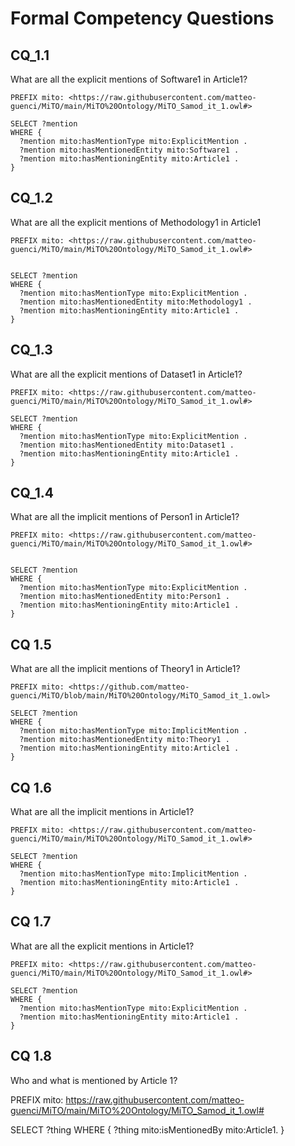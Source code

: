 # Formal Competency Questions

## CQ_1.1
What are all the explicit mentions of Software1 in Article1?
```
PREFIX mito: <https://raw.githubusercontent.com/matteo-guenci/MiTO/main/MiTO%20Ontology/MiTO_Samod_it_1.owl#> 

SELECT ?mention
WHERE {
  ?mention mito:hasMentionType mito:ExplicitMention .
  ?mention mito:hasMentionedEntity mito:Software1 .
  ?mention mito:hasMentioningEntity mito:Article1 .
}
```

## CQ_1.2
What are all the explicit mentions of Methodology1 in Article1
```
PREFIX mito: <https://raw.githubusercontent.com/matteo-guenci/MiTO/main/MiTO%20Ontology/MiTO_Samod_it_1.owl#> 


SELECT ?mention
WHERE {
  ?mention mito:hasMentionType mito:ExplicitMention .
  ?mention mito:hasMentionedEntity mito:Methodology1 .
  ?mention mito:hasMentioningEntity mito:Article1 .
}
```

## CQ_1.3
What are all the explicit mentions of Dataset1 in Article1?

```
PREFIX mito: <https://raw.githubusercontent.com/matteo-guenci/MiTO/main/MiTO%20Ontology/MiTO_Samod_it_1.owl#> 

SELECT ?mention
WHERE {
  ?mention mito:hasMentionType mito:ExplicitMention .
  ?mention mito:hasMentionedEntity mito:Dataset1 .
  ?mention mito:hasMentioningEntity mito:Article1 .
}
```

## CQ_1.4
What are all the implicit mentions of Person1 in Article1?
```
PREFIX mito: <https://raw.githubusercontent.com/matteo-guenci/MiTO/main/MiTO%20Ontology/MiTO_Samod_it_1.owl#> 


SELECT ?mention
WHERE {
  ?mention mito:hasMentionType mito:ExplicitMention .
  ?mention mito:hasMentionedEntity mito:Person1 .
  ?mention mito:hasMentioningEntity mito:Article1 .
}
```

## CQ 1.5
What are all the implicit mentions of Theory1 in Article1?
```
PREFIX mito: <https://github.com/matteo-guenci/MiTO/blob/main/MiTO%20Ontology/MiTO_Samod_it_1.owl> 

SELECT ?mention
WHERE {
  ?mention mito:hasMentionType mito:ImplicitMention .
  ?mention mito:hasMentionedEntity mito:Theory1 .
  ?mention mito:hasMentioningEntity mito:Article1 .
}
```

## CQ 1.6
What are all the implicit mentions in Article1?
```
PREFIX mito: <https://raw.githubusercontent.com/matteo-guenci/MiTO/main/MiTO%20Ontology/MiTO_Samod_it_1.owl#> 

SELECT ?mention
WHERE {
  ?mention mito:hasMentionType mito:ImplicitMention .
  ?mention mito:hasMentioningEntity mito:Article1 .
}
```

## CQ 1.7
What are all the explicit mentions in Article1?
```
PREFIX mito: <https://raw.githubusercontent.com/matteo-guenci/MiTO/main/MiTO%20Ontology/MiTO_Samod_it_1.owl#> 

SELECT ?mention
WHERE {
  ?mention mito:hasMentionType mito:ExplicitMention .
  ?mention mito:hasMentioningEntity mito:Article1 .
}
```

## CQ 1.8
Who and what is mentioned by Article 1?

PREFIX mito: <https://raw.githubusercontent.com/matteo-guenci/MiTO/main/MiTO%20Ontology/MiTO_Samod_it_1.owl#> 

SELECT ?thing
WHERE {
	?thing mito:isMentionedBy mito:Article1.
	}